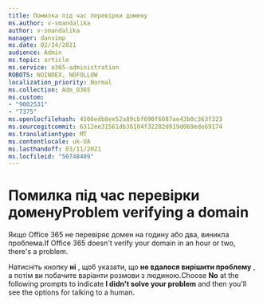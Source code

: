 ```yaml
---
title: Помилка під час перевірки домену
ms.author: v-smandalika
author: v-smandalika
manager: dansimp
ms.date: 02/24/2021
audience: Admin
ms.topic: article
ms.service: o365-administration
ROBOTS: NOINDEX, NOFOLLOW
localization_priority: Normal
ms.collection: Adm_O365
ms.custom:
- "9002531"
- "7375"
ms.openlocfilehash: 4506edb8ee52a89cbf690f6087ae43b0c363f323
ms.sourcegitcommit: 6312ee31561db36104f32282d019d069ede69174
ms.translationtype: MT
ms.contentlocale: uk-UA
ms.lasthandoff: 03/11/2021
ms.locfileid: "50748409"
---
```

# <a name="problem-verifying-a-domain"></a><span data-ttu-id="b5e61-102">Помилка під час перевірки домену</span><span class="sxs-lookup"><span data-stu-id="b5e61-102">Problem verifying a domain</span></span>

<span data-ttu-id="b5e61-103">Якщо Office 365 не перевіряє домен на годину або два, виникла проблема.</span><span class="sxs-lookup"><span data-stu-id="b5e61-103">If Office 365 doesn't verify your domain in an hour or two, there's a problem.</span></span>

<span data-ttu-id="b5e61-104">Натисніть кнопку **ні** , щоб указати, що **не вдалося вирішити проблему** , а потім ви побачите варіанти розмови з людиною.</span><span class="sxs-lookup"><span data-stu-id="b5e61-104">Choose **No** at the following prompts to indicate **I didn't solve your problem** and then you'll see the options for talking to a human.</span></span>
